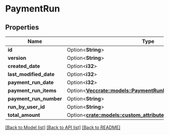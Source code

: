 # PaymentRun

## Properties

Name | Type | Description | Notes
------------ | ------------- | ------------- | -------------
**id** | Option<**String**> |  | [optional]
**version** | Option<**String**> |  | [optional]
**created_date** | Option<**i32**> |  | [optional]
**last_modified_date** | Option<**i32**> |  | [optional]
**payment_run_date** | Option<**i32**> |  | [optional]
**payment_run_items** | Option<[**Vec<crate::models::PaymentRunItem>**](paymentRunItem.md)> |  | [optional]
**payment_run_number** | Option<**String**> |  | [optional]
**run_by_user_id** | Option<**String**> |  | [optional]
**total_amount** | Option<[**crate::models::custom_attribute_definition::AttributeType**](decimal.md)> |  | [optional]

[[Back to Model list]](../README.md#documentation-for-models) [[Back to API list]](../README.md#documentation-for-api-endpoints) [[Back to README]](../README.md)


